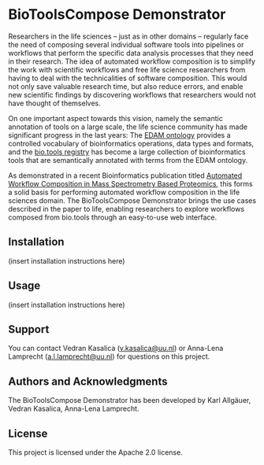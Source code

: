 # BioToolsCompose Demonstrator
Researchers in the life sciences – just as in other domains – regularly face 
the need of composing several individual software tools into pipelines or
workflows that perform the specific data analysis processes that they need in
their research. The idea of automated workflow composition is to simplify the
work with scientific workflows and free life science researchers from having to
deal with the technicalities of software composition. This would not only save
valuable research time, but also reduce errors, and enable new scientific
findings by discovering workflows that researchers would not have thought of
themselves.

On one important aspect towards this vision, namely the semantic annotation of 
tools on a large scale, the life science community has made significant progress
in the last years: The [EDAM ontology](http://edamontology.org/page) 
provides a controlled vocabulary of bioinformatics operations, data types and
formats, and the [bio.tools registry](https://bio.tools/) has become a large collection of 
bioinformatics tools that are semantically annotated with terms from the EDAM ontology. 

As demonstrated in a recent Bioinformatics publication titled [Automated Workflow
Composition in Mass Spectrometry Based Proteomics](https://academic.oup.com/bioinformatics/article/35/4/656/5060940), 
this forms a solid basis for performing automated workflow composition in the
life sciences domain. The BioToolsCompose Demonstrator brings the use cases
described in the paper to life, enabling researchers to explore workflows
composed from bio.tools through an easy-to-use web interface. 

## Installation
(insert installation instructions here)

## Usage
(insert installation instructions here)

## Support
You can contact Vedran Kasalica (v.kasalica@uu.nl) or Anna-Lena Lamprecht 
(a.l.lamprecht@uu.nl) for questions on this project.

## Authors and Acknowledgments
The BioToolsCompose Demonstrator has been developed by Karl Allgäuer, 
Vedran Kasalica, Anna-Lena Lamprecht.

## License
This project is licensed under the Apache 2.0 license.

